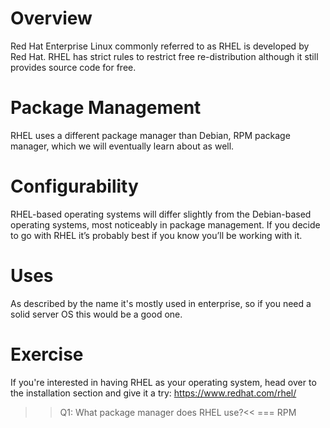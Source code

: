 # Overview
Red Hat Enterprise Linux commonly referred to as RHEL is developed by Red Hat. RHEL has strict rules to restrict free re-distribution although it still provides source code for free.

# Package Management
RHEL uses a different package manager than Debian, RPM package manager, which we will eventually learn about as well.

# Configurability
RHEL-based operating systems will differ slightly from the Debian-based operating systems, most noticeably in package management. If you decide to go with RHEL it’s probably best if you know you’ll be working with it.

# Uses
As described by the name it's mostly used in enterprise, so if you need a solid server OS this would be a good one.

# Exercise

If you're interested in having RHEL as your operating system, head over to the installation section and give it a try: <a href='http://www.redhat.com/en/technologies/linux-platforms/enterprise-linux/'>https://www.redhat.com/rhel/</a>

>>Q1: What package manager does RHEL use?<<
=== RPM
